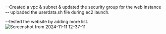 --Created a vpc & subnet & updated the security group for the web instance
-- uploaded the userdata.sh file during ec2 launch.

--tested the website by adding more list.
![Screenshot from 2024-11-11 12-37-11](https://github.com/user-attachments/assets/9d2fe759-f79d-4045-a5e5-bbe4ed4809f7)
